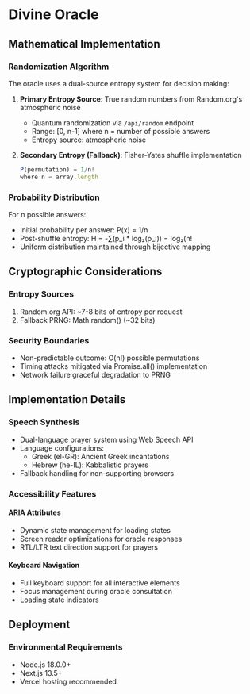 # Divine Oracle

## Mathematical Implementation

### Randomization Algorithm

The oracle uses a dual-source entropy system for decision making:

1. **Primary Entropy Source**: True random numbers from Random.org's atmospheric noise
   - Quantum randomization via `/api/random` endpoint
   - Range: [0, n-1] where n = number of possible answers
   - Entropy source: atmospheric noise

2. **Secondary Entropy (Fallback)**: Fisher-Yates shuffle implementation
   ```typescript
   P(permutation) = 1/n!
   where n = array.length
   ```

### Probability Distribution

For n possible answers:
- Initial probability per answer: P(x) = 1/n
- Post-shuffle entropy: H = -∑(p_i * log₂(p_i)) = log₂(n!
- Uniform distribution maintained through bijective mapping

## Cryptographic Considerations

### Entropy Sources
1. Random.org API: ~7-8 bits of entropy per request
2. Fallback PRNG: Math.random() (~32 bits)

### Security Boundaries
- Non-predictable outcome: O(n!) possible permutations
- Timing attacks mitigated via Promise.all() implementation
- Network failure graceful degradation to PRNG

## Implementation Details

### Speech Synthesis

- Dual-language prayer system using Web Speech API
- Language configurations:
  - Greek (el-GR): Ancient Greek incantations
  - Hebrew (he-IL): Kabbalistic prayers
- Fallback handling for non-supporting browsers

### Accessibility Features

#### ARIA Attributes
- Dynamic state management for loading states
- Screen reader optimizations for oracle responses
- RTL/LTR text direction support for prayers

#### Keyboard Navigation
- Full keyboard support for all interactive elements
- Focus management during oracle consultation
- Loading state indicators

## Deployment

### Environmental Requirements
- Node.js 18.0.0+
- Next.js 13.5+
- Vercel hosting recommended
